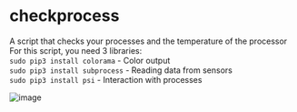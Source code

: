 # checkprocess
A script that checks your processes and the temperature of the processor  
For this script, you need 3 libraries:  
`sudo pip3 install colorama` - Color output   
`sudo pip3 install subprocess` - Reading data from sensors  
`sudo pip3 install psi` - Interaction with processes    
    
![image](https://github.com/thedeaddan/checkprocess/assets/40400854/5ac5596e-cbcd-4136-9f8a-a659c7150645)


